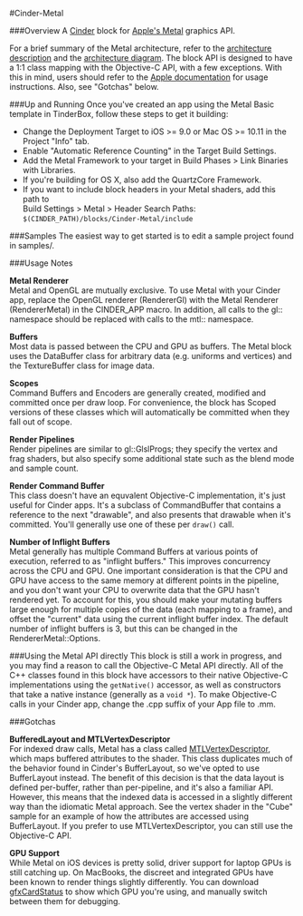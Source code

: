 #Cinder-Metal

###Overview
A [Cinder](http://libcinder.org) block for [Apple's Metal](https://developer.apple.com/metal/) graphics API.

For a brief summary of the Metal architecture, refer to the [architecture description](https://github.com/wdlindmeier/Cinder-Metal/blob/master/Metal%20Architecture.txt) and the [architecture diagram](https://github.com/wdlindmeier/Cinder-Metal/blob/master/Metal%20Diagram.png). The block API is designed to have a 1:1 class mapping with the Objective-C API, with a few exceptions. With this in mind, users should refer to the [Apple documentation](https://developer.apple.com/library/ios/documentation/MetalKit/Reference/MTKFrameworkReference/index.html#//apple_ref/doc/uid/TP40015356) for usage instructions. Also, see "Gotchas" below.

###Up and Running
Once you've created an app using the Metal Basic template in TinderBox, follow these steps to get it building:  

* Change the Deployment Target to iOS >= 9.0 or Mac OS >= 10.11 in the Project "Info" tab.  
* Enable "Automatic Reference Counting" in the Target Build Settings.  
* Add the Metal Framework to your target in Build Phases > Link Binaries with Libraries.  
* If you're building for OS X, also add the QuartzCore Framework.  
* If you want to include block headers in your Metal shaders, add this path to  
	Build Settings > Metal > Header Search Paths:
	`$(CINDER_PATH)/blocks/Cinder-Metal/include`

###Samples
The easiest way to get started is to edit a sample project found in samples/.

###Usage Notes

**Metal Renderer**  
Metal and OpenGL are mutually exclusive. To use Metal with your Cinder app,  replace the OpenGL renderer (RendererGl) with the Metal Renderer (RendererMetal) in the CINDER_APP macro. In addition, all calls to the gl:: namespace should be replaced with calls to the mtl:: namespace. 

**Buffers**  
Most data is passed between the CPU and GPU as buffers. The Metal block uses the DataBuffer class for arbitrary data (e.g. uniforms and vertices) and the TextureBuffer class for image data.

**Scopes**  
Command Buffers and Encoders are generally created, modified and committed once per draw loop. For convenience, the block has Scoped versions of these classes which will automatically be committed when they fall out of scope. 

**Render Pipelines**  
Render pipelines are similar to gl::GlslProgs; they specify the vertex and frag shaders, but also specify some additional state such as the blend mode and sample count.

**Render Command Buffer**  
This class doesn't have an equvalent Objective-C implementation, it's just useful for Cinder apps. It's a subclass of CommandBuffer that contains a reference to the next "drawable", and also presents that drawable when it's committed. You'll generally use one of these per `draw()` call.

**Number of Inflight Buffers**  
Metal generally has multiple Command Buffers at various points of execution, referred to as "inflight buffers." This improves concurrency across the CPU and GPU. One important consideration is that the CPU and GPU have access to the same memory at different points in the pipeline, and you don't want your CPU to overwrite data that the GPU hasn't rendered yet. To account for this, you should make your mutating buffers large enough for multiple copies of the data (each mapping to a frame), and offset the "current" data using the current inflight buffer index. The default number of inflight buffers is 3, but this can be changed in the RendererMetal::Options.

###Using the Metal API directly 
This block is still a work in progress, and you may find a reason to call the Objective-C Metal API directly. All of the C++ classes found in this block have accessors to their native Objective-C implementations using the `getNative()` accessor, as well as constructors that take a native instance (generally as a `void *`). To make Objective-C calls in your Cinder app, change the .cpp suffix of your App file to .mm.

###Gotchas

**BufferedLayout and MTLVertexDescriptor**  
For indexed draw calls, Metal has a class called [MTLVertexDescriptor](https://developer.apple.com/library/ios/documentation/Metal/Reference/MTLVertexDescriptor_Ref/), which maps buffered attributes to the shader. This class duplicates much of the behavior found in Cinder's BufferLayout, so we've opted to use BufferLayout instead. The benefit of this decision is that the data layout is defined per-buffer, rather than per-pipeline, and it's also a familiar API. However, this means that the indexed data is accessed in a slightly different way than the idiomatic Metal approach. See the vertex shader in the "Cube" sample for an example of how the attributes are accessed using BufferLayout. If you prefer to use MTLVertexDescriptor, you can still use the Objective-C API.

**GPU Support**  
While Metal on iOS devices is pretty solid, driver support for laptop GPUs is still catching up. On MacBooks, the discreet and integrated GPUs have been known to render things slightly differently. You can download [gfxCardStatus](https://gfx.io/) to show which GPU you're using, and manually switch between them for debugging.

